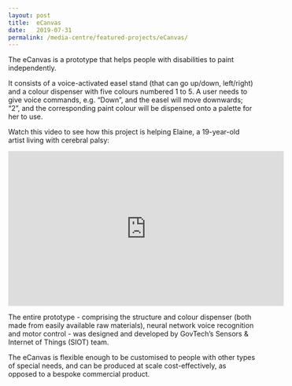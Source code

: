 ```yaml
---
layout: post
title:  eCanvas
date:   2019-07-31
permalink: /media-centre/featured-projects/eCanvas/
---
```


The eCanvas is a prototype that helps people with disabilities to paint independently.

It consists of a voice-activated easel stand (that can go up/down, left/right) and a colour dispenser with five colours numbered 1 to 5. A user needs to give voice commands, e.g. “Down”, and the easel will move downwards; “2”, and the corresponding paint colour will be dispensed onto a palette for her to use. 

Watch this video to see how this project is helping Elaine, a 19-year-old artist living with cerebral palsy:

<div class="bp-youtube">
<iframe width="560" height="315" src="https://www.youtube-nocookie.com/embed/tTio3SsVMvc?controls=0" frameborder="0" allow="accelerometer; autoplay; encrypted-media; gyroscope; picture-in-picture" allowfullscreen></iframe>
</div>

The entire prototype - comprising the structure and colour dispenser (both made from easily available raw materials), neural network voice recognition and motor control - was designed and developed by GovTech’s Sensors & Internet of Things (SIOT) team.

The eCanvas is flexible enough to be customised to people with other types of special needs, and can be produced at scale cost-effectively, as opposed to a bespoke commercial product.
